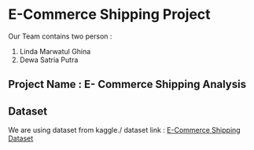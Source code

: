 # E-Commerce Shipping Project
Our Team contains two person :
1. Linda Marwatul Ghina
2. Dewa Satria Putra

## Project Name : E- Commerce Shipping Analysis

## Dataset
We are using dataset from kaggle./
dataset link : [E-Commerce Shipping Dataset](https://www.kaggle.com/datasets/prachi13/customer-analytics)


